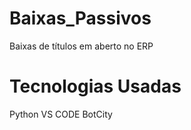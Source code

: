 # Baixas_Passivos
Baixas de títulos em aberto no ERP

# Tecnologias Usadas 
Python
VS CODE 
BotCity

